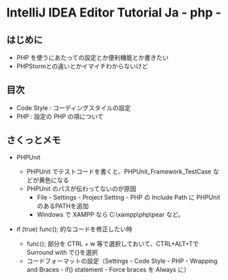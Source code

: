 # IntelliJ IDEA Editor Tutorial Ja - php -

## はじめに

* PHP を使うにあたっての設定とか便利機能とか書きたい
* PHPStormとの違いとかイマイチわからないけど

## 目次

* Code Style : コーディングスタイルの設定
* PHP : 設定の PHP の項について



## さくっとメモ

* PHPUnit
    * PHPUnit でテストコードを書くと、PHPUnit_Framework_TestCase などが黄色になる
    * PHPUnit のパスが伝わってないのが原因
        * File - Settings - Project Setting - PHP の Include Path に PHPUnit のあるPATHを追加
        * Windows で XAMPP なら C:\xampp\php\pear など。


* if (true) func(); 的なコードを修正したい時
    * func(); 部分を CTRL + w 等で選択しておいて、CTRL+ALT+Tで Surround with で{}を選択
    * コードフォーマットの設定（Settings - Code Style - PHP - Wrapping and Braces - if() statement - Force braces を Always に）